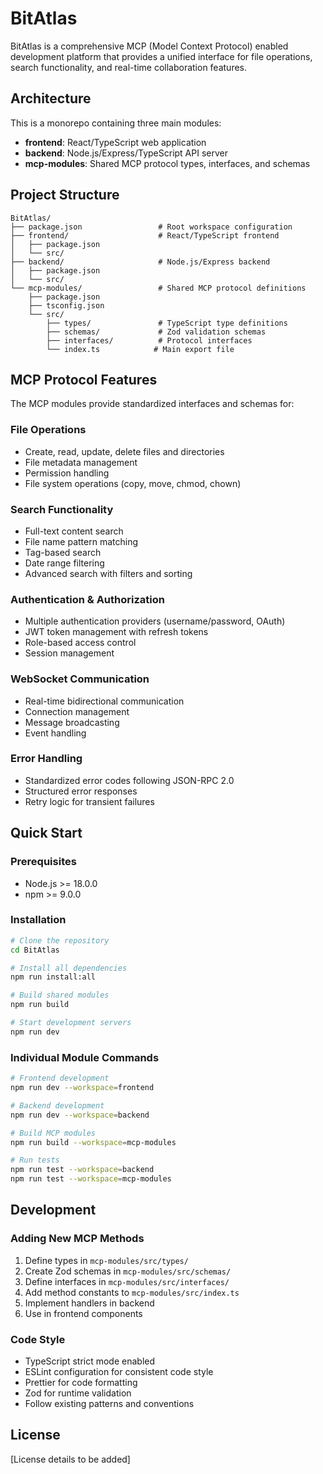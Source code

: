 # BitAtlas

BitAtlas is a comprehensive MCP (Model Context Protocol) enabled development platform that provides a unified interface for file operations, search functionality, and real-time collaboration features.

## Architecture

This is a monorepo containing three main modules:

- **frontend**: React/TypeScript web application
- **backend**: Node.js/Express/TypeScript API server  
- **mcp-modules**: Shared MCP protocol types, interfaces, and schemas

## Project Structure

```
BitAtlas/
├── package.json                 # Root workspace configuration
├── frontend/                    # React/TypeScript frontend
│   ├── package.json
│   └── src/
├── backend/                     # Node.js/Express backend
│   ├── package.json
│   └── src/
└── mcp-modules/                 # Shared MCP protocol definitions
    ├── package.json
    ├── tsconfig.json
    └── src/
        ├── types/               # TypeScript type definitions
        ├── schemas/             # Zod validation schemas
        ├── interfaces/          # Protocol interfaces
        └── index.ts            # Main export file
```

## MCP Protocol Features

The MCP modules provide standardized interfaces and schemas for:

### File Operations
- Create, read, update, delete files and directories
- File metadata management
- Permission handling
- File system operations (copy, move, chmod, chown)

### Search Functionality
- Full-text content search
- File name pattern matching
- Tag-based search
- Date range filtering
- Advanced search with filters and sorting

### Authentication & Authorization
- Multiple authentication providers (username/password, OAuth)
- JWT token management with refresh tokens
- Role-based access control
- Session management

### WebSocket Communication
- Real-time bidirectional communication
- Connection management
- Message broadcasting
- Event handling

### Error Handling
- Standardized error codes following JSON-RPC 2.0
- Structured error responses
- Retry logic for transient failures

## Quick Start

### Prerequisites
- Node.js >= 18.0.0
- npm >= 9.0.0

### Installation

```bash
# Clone the repository
cd BitAtlas

# Install all dependencies
npm run install:all

# Build shared modules
npm run build

# Start development servers
npm run dev
```

### Individual Module Commands

```bash
# Frontend development
npm run dev --workspace=frontend

# Backend development
npm run dev --workspace=backend

# Build MCP modules
npm run build --workspace=mcp-modules

# Run tests
npm run test --workspace=backend
npm run test --workspace=mcp-modules
```

## Development

### Adding New MCP Methods

1. Define types in `mcp-modules/src/types/`
2. Create Zod schemas in `mcp-modules/src/schemas/`
3. Define interfaces in `mcp-modules/src/interfaces/`
4. Add method constants to `mcp-modules/src/index.ts`
5. Implement handlers in backend
6. Use in frontend components

### Code Style

- TypeScript strict mode enabled
- ESLint configuration for consistent code style
- Prettier for code formatting
- Zod for runtime validation
- Follow existing patterns and conventions

## License

[License details to be added]